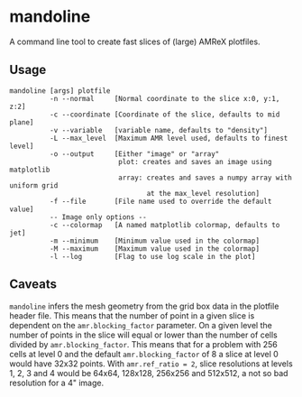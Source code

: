 # mandoline

A command line tool to create fast slices of (large) AMReX plotfiles.

## Usage

```
mandoline [args] plotfile
          -n --normal     [Normal coordinate to the slice x:0, y:1, z:2]
          -c --coordinate [Coordinate of the slice, defaults to mid plane]
          -v --variable   [variable name, defaults to "density"]
          -L --max_level  [Maximum AMR level used, defaults to finest level]
          -o --output     [Either "image" or "array"
                           plot: creates and saves an image using matplotlib
                           array: creates and saves a numpy array with uniform grid
                                  at the max_level resolution]
          -f --file       [File name used to override the default value]
          -- Image only options --
          -c --colormap   [A named matplotlib colormap, defaults to jet]
          -m --minimum    [Minimum value used in the colormap]
          -M --maximum    [Maximum value used in the colormap]
          -l --log        [Flag to use log scale in the plot]
```

## Caveats

`mandoline` infers the mesh geometry from the grid box data in the plotfile header file. 
This means that the number of point in a given slice is dependent on the `amr.blocking_factor` parameter.
On a given level the number of points in the slice will equal or lower than the number of cells divided by `amr.blocking_factor`.
This means that for a problem with 256 cells at level 0 and the default `amr.blocking_factor` of 8 a slice at level 0 would have 32x32 points. 
With `amr.ref_ratio = 2`, slice resolutions at levels 1, 2, 3 and 4 would be 64x64, 128x128, 256x256 and 512x512, a not so bad resolution for a 4" image. 

